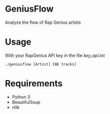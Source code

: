# GeniusFlow
Analyze the flow of Rap Genius artists


# Usage
With your RapGenius API key in the file *key_api.txt*

`./geniusflow [Artist] [Nb tracks]`

# Requirements

* Python 3
* BeautifulSoup
* nltk
